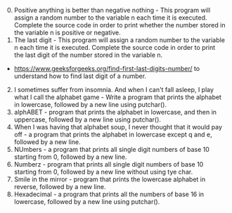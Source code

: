 0. Positive anything is better than negative nothing - This program will assign a random number to the variable n each time it is executed. Complete the source code in order to print whether the number stored in the variable n is positive or negative.
1. The last digit - This program will assign a random number to the variable n each time it is executed. Complete the source code in order to print the last digit of the number stored in the variable n.
- https://www.geeksforgeeks.org/find-first-last-digits-number/ to understand how to find last digit of a number.
2. I sometimes suffer from insomnia. And when I can't fall asleep, I play what I call the alphabet game - Write a program that prints the alphabet in lowercase, followed by a new line using putchar().
3. alphABET -  program that prints the alphabet in lowercase, and then in uppercase, followed by a new line using putchar().
4. When I was having that alphabet soup, I never thought that it would pay off - a program that prints the alphabet in lowercase except q and e, followed by a new line.
5. NUmbers - a program that prints all single digit numbers of base 10 starting from 0, followed by a new line.
6. Numberz -  program that prints all single digit numbers of base 10 starting from 0, followed by a new line without using tye char.
7. Smile in the mirror - program that prints the lowercase alphabet in reverse, followed by a new line.
8. Hexadecimal - a program that prints all the numbers of base 16 in lowercase, followed by a new line using putchar(). 
